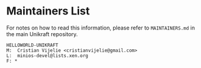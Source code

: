 Maintainers List
================

For notes on how to read this information, please refer to `MAINTAINERS.md` in
the main Unikraft repository.

	HELLOWORLD-UNIKRAFT
	M:	Cristian Vijelie <cristianvijelie@gmail.com>
	L:	minios-devel@lists.xen.org
	F: *
